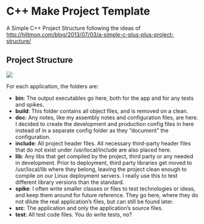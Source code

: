 # C++ Make Project Template
A Simple C++ Project Structure following the ideas of http://hiltmon.com/blog/2013/07/03/a-simple-c-plus-plus-project-structure/

## Project Structure

![](http://hiltmon.com/images/simple-cpp-folders.jpg)

For each application, the folders are:

* __bin__: The output executables go here, both for the app and for any tests and spikes.
* __build__: This folder contains all object files, and is removed on a clean.
* __doc__: Any notes, like my assembly notes and configuration files, are here. I decided to create the development and production config files in here instead of in a separate config folder as they “document” the configuration.
* __include__: All project header files. All necessary third-party header files that do not exist under /usr/local/include are also placed here.
* __lib__: Any libs that get compiled by the project, third party or any needed in development. Prior to deployment, third party libraries get moved to /usr/local/lib where they belong, leaving the project clean enough to compile on our Linux deployment servers. I really use this to test different library versions than the standard.
* __spike__: I often write smaller classes or files to test technologies or ideas, and keep them around for future reference. They go here, where they do not dilute the real application’s files, but can still be found later.
* __src__: The application and only the application’s source files.
* __test__: All test code files. You do write tests, no?
